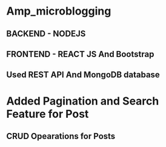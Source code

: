 # Amp_microblogging

## BACKEND - NODEJS 

## FRONTEND - REACT JS And Bootstrap

## Used REST API And MongoDB database

# Added Pagination and Search Feature for Post

## CRUD Opearations for Posts
